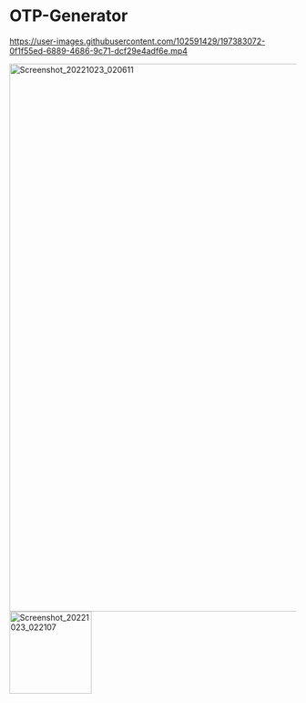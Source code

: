 ﻿# OTP-Generator


https://user-images.githubusercontent.com/102591429/197383072-0f1f55ed-6889-4686-9c71-dcf29e4adf6e.mp4

<img width="960" alt="Screenshot_20221023_020611" src="https://user-images.githubusercontent.com/102591429/197383080-a211f8ae-8d45-4ec1-9d2a-52dc90f813c6.png">
<img width="144" alt="Screenshot_20221023_022107" src="https://user-images.githubusercontent.com/102591429/197383157-1c11989b-0df3-49e4-8d0d-f9d678a3a94d.png">
